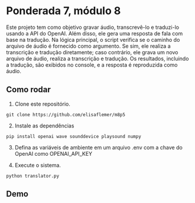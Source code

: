 # Ponderada 7, módulo 8

Este projeto tem como objetivo gravar áudio, transcrevê-lo e traduzi-lo usando a API do OpenAI. Além disso, ele gera uma resposta de fala com base na tradução. Na lógica principal, o script verifica se o caminho do arquivo de áudio é fornecido como argumento. Se sim, ele realiza a transcrição e tradução diretamente; caso contrário, ele grava um novo arquivo de áudio, realiza a transcrição e tradução. Os resultados, incluindo a tradução, são exibidos no console, e a resposta é reproduzida como áudio.

## Como rodar

1. Clone este repositório.
   
```
git clone https://github.com/elisaflemer/m8p5
```

2. Instale as dependências

```
pip install openai wave sounddevice playsound numpy
```

3. Defina as variáveis de ambiente em um arquivo .env com a chave do OpenAI como OPENAI_API_KEY
    
4. Execute o sistema.
   
```
python translator.py
```
## Demo
